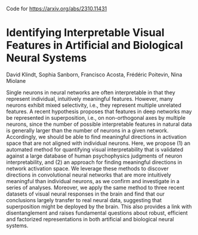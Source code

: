 Code for https://arxiv.org/abs/2310.11431

# Identifying Interpretable Visual Features in Artificial and Biological Neural Systems

David Klindt, Sophia Sanborn, Francisco Acosta, Frédéric Poitevin, Nina Miolane

Single neurons in neural networks are often interpretable in that they represent individual, intuitively meaningful features. However, many neurons exhibit mixed selectivity, i.e., they represent multiple unrelated features. A recent hypothesis proposes that features in deep networks may be represented in superposition, i.e., on non-orthogonal axes by multiple neurons, since the number of possible interpretable features in natural data is generally larger than the number of neurons in a given network. Accordingly, we should be able to find meaningful directions in activation space that are not aligned with individual neurons. Here, we propose (1) an automated method for quantifying visual interpretability that is validated against a large database of human psychophysics judgments of neuron interpretability, and (2) an approach for finding meaningful directions in network activation space. We leverage these methods to discover directions in convolutional neural networks that are more intuitively meaningful than individual neurons, as we confirm and investigate in a series of analyses. Moreover, we apply the same method to three recent datasets of visual neural responses in the brain and find that our conclusions largely transfer to real neural data, suggesting that superposition might be deployed by the brain. This also provides a link with disentanglement and raises fundamental questions about robust, efficient and factorized representations in both artificial and biological neural systems. 